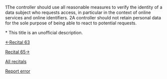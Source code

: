 
1The controller should use all reasonable measures to verify the identity of a data subject who requests access, in particular in the context of online services and online identifiers. 2A controller should not retain personal data for the sole purpose of being able to react to potential requests.


\* This title is an unofficial description.




[←Recital 63](https://gdpr-info.eu/recitals/no-63/ "63 - Right of Access")


[Recital 65→](https://gdpr-info.eu/recitals/no-65/ "65 - Right of Rectification and Erasure")


[All recitals](https://gdpr-info.eu/recitals/)

[Report error](https://gdpr-info.eu/gf/?TB_iframe=true&height=306 "Your message")

